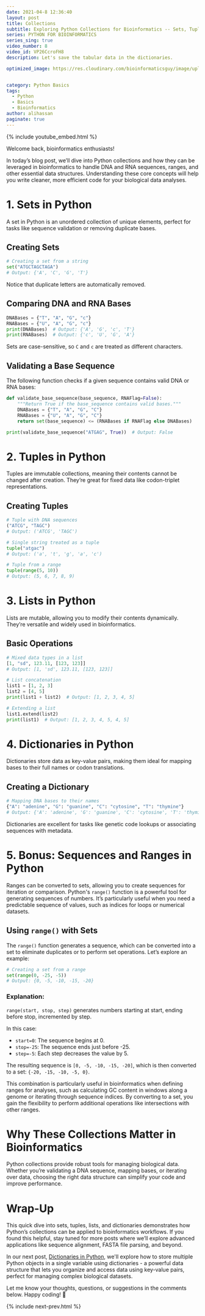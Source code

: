 ```yaml
---
date: 2021-04-8 12:36:40
layout: post
title: Collections
subtitle: Exploring Python Collections for Bioinformatics -- Sets, Tuples, Lists, and Dictionaries 
series: PYTHON FOR BIOINFORMATICS
series_sing: true
video_number: 8
video_id: VP26CcroFH8
description: Let's save the tabular data in the dictionaries.

optimized_image: https://res.cloudinary.com/bioinformaticsguy/image/upload/c_scale,h_380/v1596701389/002%20Python-for-Bioinformatics/Python-for-Bioinformatics-008.png


category: Python Basics
tags:
  - Python
  - Basics
  - Bioinformatics
author: alihassan
paginate: true
---
```


{% include youtube_embed.html %}

Welcome back, bioinformatics enthusiasts! 

In today’s blog post, we’ll dive into Python collections and how they can be leveraged in bioinformatics to handle DNA and RNA sequences, ranges, and other essential data structures. Understanding these core concepts will help you write cleaner, more efficient code for your biological data analyses.

# 1. Sets in Python
A set in Python is an unordered collection of unique elements, perfect for tasks like sequence validation or removing duplicate bases.

## Creating Sets
```python
# Creating a set from a string
set("ATGCTAGCTAGA")
# Output: {'A', 'C', 'G', 'T'}
```

Notice that duplicate letters are automatically removed.

## Comparing DNA and RNA Bases
```python
DNABases = {"T", "A", "G", "c"}
RNABases = {"U", "A", "G", "c"}
print(DNABases)  # Output: {'A', 'G', 'c', 'T'}
print(RNABases)  # Output: {'c', 'U', 'G', 'A'}
```

Sets are case-sensitive, so `C` and `c` are treated as different characters.

## Validating a Base Sequence
The following function checks if a given sequence contains valid DNA or RNA bases:

```python
def validate_base_sequence(base_sequence, RNAFlag=False):
    """Return True if the base_sequence contains valid bases."""
    DNABases = {"T", "A", "G", "C"}
    RNABases = {"U", "A", "G", "C"}
    return set(base_sequence) <= (RNABases if RNAFlag else DNABases)

print(validate_base_sequence("ATGAG", True))  # Output: False
```


# 2. Tuples in Python
Tuples are immutable collections, meaning their contents cannot be changed after creation. They’re great for fixed data like codon-triplet representations.

## Creating Tuples

```python
# Tuple with DNA sequences
("ATCG", "TAGC")
# Output: ('ATCG', 'TAGC')

# Single string treated as a tuple
tuple("atgac")
# Output: ('a', 't', 'g', 'a', 'c')

# Tuple from a range
tuple(range(5, 10))
# Output: (5, 6, 7, 8, 9)
```

# 3. Lists in Python
Lists are mutable, allowing you to modify their contents dynamically. They’re versatile and widely used in bioinformatics.

## Basic Operations
```python
# Mixed data types in a list
[1, "sd", 123.11, [123, 123]]
# Output: [1, 'sd', 123.11, [123, 123]]

# List concatenation
list1 = [1, 2, 3]
list2 = [4, 5]
print(list1 + list2)  # Output: [1, 2, 3, 4, 5]

# Extending a list
list1.extend(list2)
print(list1)  # Output: [1, 2, 3, 4, 5, 4, 5]
```

# 4. Dictionaries in Python
Dictionaries store data as key-value pairs, making them ideal for mapping bases to their full names or codon translations.

## Creating a Dictionary
```python
# Mapping DNA bases to their names
{"A": "adenine", "G": "guanine", "C": "cytosine", "T": "thymine"}
# Output: {'A': 'adenine', 'G': 'guanine', 'C': 'cytosine', 'T': 'thymine'}
```

Dictionaries are excellent for tasks like genetic code lookups or associating sequences with metadata.







# 5. Bonus: Sequences and Ranges in Python
Ranges can be converted to sets, allowing you to create sequences for iteration or comparison.
Python's `range()` function is a powerful tool for generating sequences of numbers. It’s particularly useful when you need a predictable sequence of values, such as indices for loops or numerical datasets.

## Using `range()` with Sets
The `range()` function generates a sequence, which can be converted into a set to eliminate duplicates or to perform set operations. Let’s explore an example:

```python
# Creating a set from a range
set(range(0, -25, -5))
# Output: {0, -5, -10, -15, -20}
```

### Explanation:
`range(start, stop, step)` generates numbers starting at start, ending before stop, incremented by step.

In this case:
- `start=0`: The sequence begins at 0.
- `stop=-25`: The sequence ends just before -25.
- `step=-5`: Each step decreases the value by 5.


The resulting sequence is `[0, -5, -10, -15, -20]`, which is then converted to a set: `{-20, -15, -10, -5, 0}`.


This combination is particularly useful in bioinformatics when defining ranges for analyses, such as calculating GC content in windows along a genome or iterating through sequence indices. By converting to a set, you gain the flexibility to perform additional operations like intersections with other ranges.



# Why These Collections Matter in Bioinformatics
Python collections provide robust tools for managing biological data. Whether you’re validating a DNA sequence, mapping bases, or iterating over data, choosing the right data structure can simplify your code and improve performance.


# Wrap-Up
This quick dive into sets, tuples, lists, and dictionaries demonstrates how Python’s collections can be applied to bioinformatics workflows. If you found this helpful, stay tuned for more posts where we’ll explore advanced applications like sequence alignment, FASTA file parsing, and beyond.

In our next post, [Dictionaries in Python](/009-DICTIONARIES-python-for-Bioinformatics/), we'll explore how to store multiple Python objects in a single variable using dictionaries - a powerful data structure that lets you organize and access data using key-value pairs, perfect for managing complex biological datasets.

Let me know your thoughts, questions, or suggestions in the comments below. Happy coding! 🚀

{% include next-prev.html %}

<!-- [Music] hi everyone guys bioinformatics guy here with another video of the series python for bioinformatics in this video we will be talking about collections python has different items that group together different items if these items can contain unlimited numbers of different things it could be integer strings and it could be anything in python the good thing is that even these collections can also contain different collections so you can make a mixture of things as per your requirements so in python no strings are arrived there are no limitations and you can do anything you want to do so let's get started so in this video we will touch upon three basic types of python collections and later on we will deeply discuss those collections in detail so the first thing that we are going to discuss is sets sets do not allow duplicate items and they also don't allow individual access to the elements of the cell then we have the sequences in sequences we have numerical indexing like 0 1 2 3 you can access any of the element by giving the index then we have mappings mappings is a very special kind of thing and it's also very useful so in mapping what we have is we have a key a name and then we have its value so the difference between these different types of collections is based on how we can access individual elements in those collections so let's talk about sets a set is an unordered collection of elements with no duplicates in python you can make a new set very easily what you have to do is you have to use the set function and then in these round brackets you have to give a string or anything which is iteratable so you can give it a t g c t a g c t a g c a sequence and when you will run this you will get a set with all the individual unique values in this string and these this string will be splitted up by each character so you got a c gt now this way you can simply check that all of the characters are either a t g and c's since there is no indexing elements of the sets can appear in any order let's see a few more examples of sets and we can make dna bases is equal to t comma a comma g comma c and if we print this we got this similarly by the same token we can make rna bases and instead of t we will put u over here so we got rna bases as well as the dna bases so when a string is inside these curly braces and we run this code we see that a set is created but the string is not splitted up into individual characters and the same thing goes with when you have multiple sets of strings like let's say you have these two strings then you will see that now this set contains two unique elements with the help of sets we can write validate base sequence very easily so we will define validate base sequence and then we will give it a base sequence let's create rna flag as well and initially we will keep it false now let's add a dog string as well because it is really good practice to add doc strings we will say that return true if the string base sequence contains only upper or lower case t or u in case of rna flag a g and c characters otherwise let's close this stock string and oh we were not supposed to run this um let's complete this function first so now what we can return we can return in just like one line we will return you know we created these rna bases and dna bases so let's put them in the function we had a string and then we used this set function and it returned the unique values now we can do the same thing over here we will say set and then we will take it or we will keep base sequence over here then we will check if set is less than or equal to rna basis if rna flag else dna bases let's define this first it's again giving us an error oh the spellings are not correct now this function is defined and let's try running this print validate base sequence over here we can give it a t g c t h g we see that we see that this c and c is small so it's always a good idea to see if our dna based sequence or rna based sequence is in capital letters or small letters you can use dot upper to modify this let's keep it this way and we have to rerun this and redefine the function now it is supposed to give us true if we will add some random character like y and it is supposed to give us false and if we change it to u and also give it another argument then which is true then it also supposed to give us true and because it's an rna sequence and if we make it a dna sequence and or keep the rna flag true it is supposed to give us false okay so let's talk about sequences sequences are ordered pair in which there can be duplicates and we can access individual elements of the sequence unfortunately in python we have sequences as well as in bioinformatics we have dna rna sequences so whenever i'm talking about a python sequence i will explicitly say python sequence otherwise i will say the sequence as i already told you that these are ordered and we can access them with the help of proper indexing now there are six types of python sequences string bytes byte arrays range tuples and list very important one less we have already talked a little bit about strings in the previous videos we will also talk about them in detail in the future and buys and buys arrays are not important so in this video we will briefly discuss range tuple and list so let's start with range we add another heading range so a range represents a series of integers it might not look very useful at the moment but in python it has a very fundamental role so with one argument range and then we add a stopping point but one thing it will not include the stop integer when you will run range 4 it will give you a range object you can also check its type by you using the function its type is range what we have to do is we have to convert it into set in order to get the unique values or we can also change it to list and it will give you a list right so let's talk about set screens we already know what sets are so we will change this to set now you can see that we got 0 1 2 and 3 but we haven't got four we got four characters but we haven't got the fourth four integer you can also call range range with two arguments in which we have a starting point as well as an ending point let's say if we want to start from true and end at 4 then it will give us only 2 and 3 because 4 is not included now there is a interesting question what will happen if the starting point is greater than the ending point like this if it is 6 over here and 4 at the end what will happen you can find this out on your own and comment down below and let me know there is a third argument as well and that is when you need a step so if we want to go from one to ten and skip every second element we will write the step as two so now you see that we got one then two is kept then we got three then four is kept and we got 5 and if we change it to 2 then we would be able to get all the even numbers up and down so i have already showed you a few examples but let's discuss about some examples when the step isn't negative when the step is in negative it will go back it will go in the reverse order and then our starting and ending points are also supposed to be according to the negative steps right now we see that 2 is not included the ending point is always not included but the starting 10 is included we can see that if we want to start from 0 and go up till -25 with step of 5 with step of 5 then we can see that we got this negative table from starting from minus 20 up going up till uh zero so that's all about range is let's talk about tuples let me make it a heading so tuple is an immutable sequence that can contain any type of element so in order to create a tuple we use round brackets and we can put strings over here so this is a tuple and we can also create one element tuple just like that we can also create an empty tuple this is an empty tuple let me zoom in a little bit have you noticed that i have made a small mistake over here you can see that if we we have atcg and this is in the bracket if we have only one element and we put it in the round braces we see that we got this string it is not a tuple you can even check its type and you will see that it's not a stop you know you it is a string in order to make a tuple with one element you will have to add a comma after the first element so that in that way it will know that this is going to be a tuple now it's a tuple so just like the sets if we put a string in round brackets we will get individual elements as double so we got this atg ac now this is the tuple as we were previously discussing the range we can also make tuples from a range from 5 to 10. so we got another tuple so tuples are not that much used in python so let's move to less and i'm telling you lists are very important in python so list is a mutable sequence of any kind of element lists are highly flexible that's why they are widely applicable type of the container one way of thinking about lists is that lists are mu tabletop in tuples we we saw that we cannot make any changes to the tuples but unless we can make any kind of changes we can add the elements we can delete the elements we can change the elements we can do anything we want to do and that is the same reason why tuples are not most commonly used because they are not mutable and we usually need to update the list and change and do things like that and we are not allowed to do that with the tuples so tuppers have very specific kind of use when you know that you are going to create a sequence and you don't need to change anything you don't need to add anything you are supposed to use it just the way it is so syntax of list is very easy you will use scare brackets and then you can add elements you can add integers then you can put on a string over here then you can add a float over here and every element is supposed to be separated by commas you can also add another list in in this let's run this and you got a list in which we have different elements an integer a string a float and another list which contains two elements a string uh two integers let's create two lists list one and let's add a few elements one two and three let's create another list list two and let's add some other elements four five that's all and now we can add two list very simply so print list one plus list two so we got one two three four five and if we will print list one again we will see that the list one has not changed now if we want to change or mutate the list one what we have to you do is we have to use this extend function list one dot extend and then we can extend it by with the uh by list2 so now if we will run printless one list one will be updated see we got one two three four five but since we haven't performed any function on list two if we will print list two uh then we will see that list2 is not modified it's just the way it was so let's talk about the last and very important thing mappings so there is only one kind of mapping in python and that is this dictionary this physical dictionary and python's dictionary are very similar in this dictionary we we know that we have this word mexican and then there will be a definition of mexican and in python we also have a word or a key and then we have a value of that key so one important thing about dictionary is that these are unordered and they are mutable you can make changes in the dictionaries apart from that we can access individual elements of dictionaries by using the specific value of a specific key so let's create a very simple dictionary as we know that there are four bases a t g and c and then we know that they represent adenine gone in thymine and cytosine we can create a dictionary for that and to create a dictionary we will be using curly braces and our keys are supposed to be in the strings because these are the names so our first key could be at a and its value is going to be followed up by this colon so we have a d e n i n e adenine then we have the g for g g u a and i n e gone in then we have c for cytosine then we have t for thymine t ts by mini now we have created a dictionary in which we have we have four keys a g c and t and their values are is is value is adenine g's value is gone in c value cytosine and t's value is thymine so that's all that i want to talk about dictionaries in this videos because in the next video we will talk about the dictionary in great detail so that's all for today and if you have any questions comments or concerns about this video you can put them in the comments down below i will happy to help you out apart from that if you want to see this script i have shared it in my github repository you can find the link for that down below you can also get help from our bioinformatics guys community which is a facebook group you will find the link in the description down below and if you want to know what i do other than programming you can check out my vlogging channel so that's all for today thank you very much for watching and i will see you around in the next video do  -->
